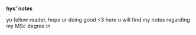 **hys' notes**

yo fellow reader, hope ur doing good <3
here u will find my notes regarding my MSc degree in 